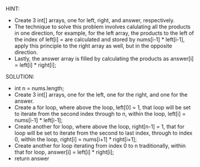 HINT:
- Create 3 int[] arrays, one for left, right, and answer, respectively.
- The technique to solve this problem involves calulating all the products in one direction, for example, for the left array, the products to the left of the index of left[i] = are calculated and stored by nums[i-1] * left[i-1],
apply this principle to the right array as well, but in the opposite direction.
- Lastly, the answer array is filled by calculating the products as answer[i] = left[i] * right[i];
 


SOLUTION:
- int n = nums.length;
- Create 3 int[] arrays, one for the left, one for the right, and one for the answer.
- Create a for loop, where above the loop, left[0] = 1, that loop will be set to iterate from the second index through to n, within the loop, left[i] = nums[i-1] * left[i-1];
- Create another for loop, where above the loop, right[n-1] = 1, that for loop will be set to iterate from the second to last index, through to index 0, within the loop, right[i] = nums[i+1] * right[i+1];
- Create another for loop iterating from index 0 to n traditionally, within that for loop, answer[i] = left[i] * right[i];
- return answer
